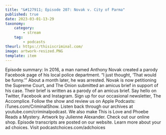 ```yaml
---
title: "&#127911; Episode 207: Novak v. City of Parma"
published: true
date: 2023-03-01-13-29
taxonomy:
    category:
        - stream
    tag:
        - podcasts
theurl: https://thisiscriminal.com/
image: artwork-resized.PNG
template: item
---
```


Episode summary: In 2016, a man named Anthony Novak created a parody Facebook page of his local police department. &ldquo;I just thought, &lsquo;That would be funny.&rsquo;&rdquo; About a month later, he was arrested. Novak is now petitioning the Supreme Court, and The Onion submitted an amicus brief in support of his case. Their brief is written as a parody of an amicus brief. Say hello on Twitter, Facebook and Instagram. Sign up for our occasional newsletter, The Accomplice. Follow the show and review us on Apple Podcasts: iTunes.com/CriminalShow. Listen back through our archives at youtube.com/criminalpodcast. We also make This is Love and Phoebe Reads a Mystery. Artwork by Julienne Alexander. Check out our online shop. Episode transcripts are posted on our website. Learn more about your ad choices. Visit podcastchoices.com/adchoices
